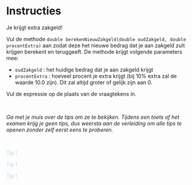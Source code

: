 # Instructies

Je krijgt extra zakgeld!

Vul de methode `double berekenNieuwZakgeld(double oudZakgeld, double procentExtra)` aan zodat deze het nieuwe bedrag dat je aan zakgeld zult krijgen berekent en teruggeeft. De methode krijgt volgende parameters mee:
- `oudZakgeld` : het huidige bedrag dat je aan zakgeld krijgt
- `procentExtra` : hoeveel procent je extra krijgt (bij 10% extra zal de waarde 10.0 zijn). Dit zal altijd groter of gelijk zijn aan 0.

Vul de expressie op de plaats van de vraagtekens in.

<br>

_Ga met je muis over de tips om ze te bekijken. Tijdens een toets of het examen krijg je geen tips, dus weersta aan de verleiding om alle tips te openen zonder zelf eerst eens te proberen._

<br>


<p class="spoiler">
15% = 15.0 / 100.0 
</p>

<p class="spoiler">
15% van bedrag = 15.0 / 100.0 * bedrag
</p>

<p class="spoiler">
Je krijgt extra zakgeld, dus het nieuwe bedrag is altijd hoger dan het oude ;-)
</p>

<style>
.spoiler {
  visibility: hidden;
}

.spoiler::before {
  visibility: visible;
  content: "Tip !";
  color:lightblue;
}

.spoiler:hover {
  visibility: visible;
}

.spoiler:hover::before {
  display: none;
}
</style>